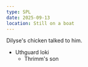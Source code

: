 ```yaml
---
type: SPL
date: 2025-09-13
location: Still on a boat
---
```


Dilyse's chicken talked to him. 
- Uthguard loki 
	- Thrimm's son



